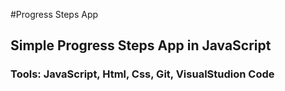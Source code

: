 #Progress Steps App
## Simple Progress Steps App in JavaScript
### Tools: JavaScript, Html, Css, Git, VisualStudion Code